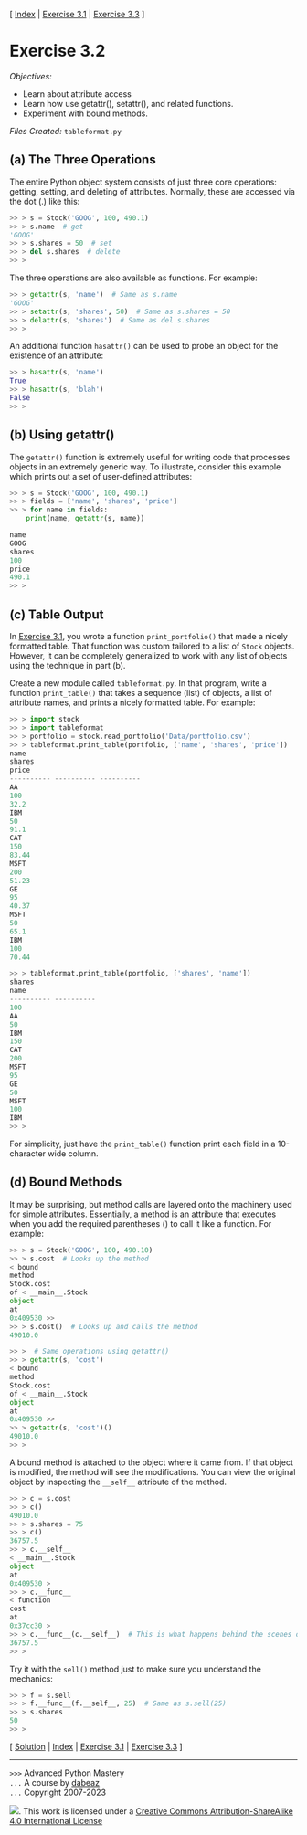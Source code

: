 \[ [Index](index.md) | [Exercise 3.1](ex3_1.md) | [Exercise 3.3](ex3_3.md) \]

# Exercise 3.2

*Objectives:*

- Learn about attribute access
- Learn how use getattr(), setattr(), and related functions.
- Experiment with bound methods.

*Files Created:* `tableformat.py`

## (a) The Three Operations

The entire Python object system consists of just three core operations: getting, setting, and deleting
of attributes. Normally, these are accessed via the dot (.) like this:

```python
>> > s = Stock('GOOG', 100, 490.1)
>> > s.name  # get
'GOOG'
>> > s.shares = 50  # set
>> > del s.shares  # delete
>> >
```

The three operations are also available as functions. For example:

```python
>> > getattr(s, 'name')  # Same as s.name
'GOOG'
>> > setattr(s, 'shares', 50)  # Same as s.shares = 50
>> > delattr(s, 'shares')  # Same as del s.shares
>> >
```

An additional function `hasattr()` can be used to probe an object for the existence of an attribute:

```python
>> > hasattr(s, 'name')
True
>> > hasattr(s, 'blah')
False
>> >
```

## (b) Using getattr()

The `getattr()` function is extremely useful for
writing code that processes objects in an extremely generic way. To
illustrate, consider this example which prints out a set of
user-defined attributes:

```python
>> > s = Stock('GOOG', 100, 490.1)
>> > fields = ['name', 'shares', 'price']
>> > for name in fields:
    print(name, getattr(s, name))

name
GOOG
shares
100
price
490.1
>> >
```

## (c) Table Output

In [Exercise 3.1](ex3_1.md), you wrote a function `print_portfolio()`
that made a nicely formatted table. That function was custom tailored
to a list of `Stock` objects. However, it can be completely generalized
to work with any list of objects using the technique in part (b).

Create a new module called `tableformat.py`. In that program,
write a function `print_table()` that takes a sequence (list) of objects,
a list of attribute names, and prints a nicely formatted table. For example:

```python
>> > import stock
>> > import tableformat
>> > portfolio = stock.read_portfolio('Data/portfolio.csv')
>> > tableformat.print_table(portfolio, ['name', 'shares', 'price'])
name
shares
price
---------- ---------- ----------
AA
100
32.2
IBM
50
91.1
CAT
150
83.44
MSFT
200
51.23
GE
95
40.37
MSFT
50
65.1
IBM
100
70.44

>> > tableformat.print_table(portfolio, ['shares', 'name'])
shares
name
---------- ----------
100
AA
50
IBM
150
CAT
200
MSFT
95
GE
50
MSFT
100
IBM
>> > 
```

For simplicity, just have the `print_table()` function print each field in
a 10-character wide column.

## (d) Bound Methods

It may be surprising, but method calls are layered onto the machinery used
for simple attributes. Essentially, a method is an attribute that
executes when you add the required parentheses () to call it like a function. For
example:

```python
>> > s = Stock('GOOG', 100, 490.10)
>> > s.cost  # Looks up the method
< bound
method
Stock.cost
of < __main__.Stock
object
at
0x409530 >>
>> > s.cost()  # Looks up and calls the method
49010.0

>> >  # Same operations using getattr()
>> > getattr(s, 'cost')
< bound
method
Stock.cost
of < __main__.Stock
object
at
0x409530 >>
>> > getattr(s, 'cost')()
49010.0
>> > 
```

A bound method is attached to the object where it came from. If that
object is modified, the method will see the modifications. You can
view the original object by inspecting the `__self__` attribute
of the method.

```python
>> > c = s.cost
>> > c()
49010.0
>> > s.shares = 75
>> > c()
36757.5
>> > c.__self__
< __main__.Stock
object
at
0x409530 >
>> > c.__func__
< function
cost
at
0x37cc30 >
>> > c.__func__(c.__self__)  # This is what happens behind the scenes of calling c()
36757.5
>> >
```

Try it with the `sell()` method just to make sure you
understand the mechanics:

```python
>> > f = s.sell
>> > f.__func__(f.__self__, 25)  # Same as s.sell(25)
>> > s.shares
50
>> >
```

\[ [Solution](soln3_2.md) | [Index](index.md) | [Exercise 3.1](ex3_1.md) | [Exercise 3.3](ex3_3.md) \]

----
`>>>` Advanced Python Mastery  
`...` A course by [dabeaz](https://www.dabeaz.com)  
`...` Copyright 2007-2023

![](https://i.creativecommons.org/l/by-sa/4.0/88x31.png). This work is licensed under
a [Creative Commons Attribution-ShareAlike 4.0 International License](http://creativecommons.org/licenses/by-sa/4.0/)
